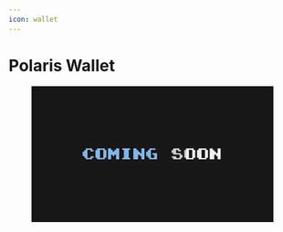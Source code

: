```yaml
---
icon: wallet
---
```


# Polaris Wallet

<figure><img src="../../.gitbook/assets/image (2).png" alt=""><figcaption></figcaption></figure>
